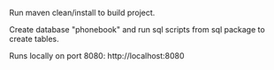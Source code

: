Run maven clean/install to build project.

Create database "phonebook" and run sql scripts from sql package to create tables.

Runs locally on port 8080: http://localhost:8080


